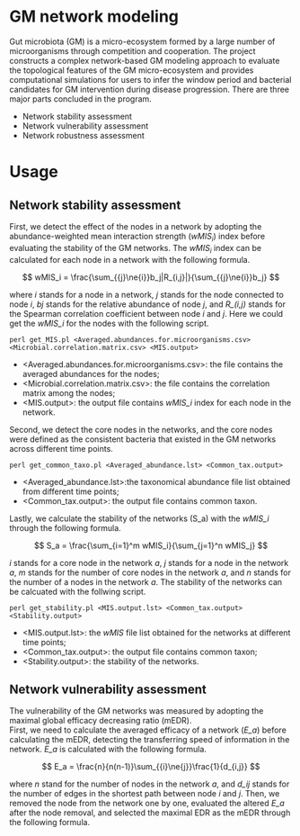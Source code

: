 # GM network modeling
Gut microbiota (GM) is a micro-ecosystem formed by a large number of microorganisms through competition and cooperation. The project constructs a complex network-based GM modeling approach to evaluate the topological features of the GM micro-ecosystem and provides computational simulations for users to infer the window period and bacterial candidates for GM intervention during disease progression. There are three major parts concluded in the program.<br>
* Network stability assessment<br>
* Network vulnerability assessment<br>
* Network robustness assessment<br>
# Usage
## Network stability assessment  
First, we detect the effect of the nodes in a network by adopting the abundance-weighted mean interaction strength ($wMIS_i$) index before evaluating the stability of the GM networks. The $wMIS_i$ index can be calculated for each node in a network with the following formula.<br>

$$ wMIS_i = \frac{\sum_{{j}\ne{i}}b_j|R_{i,j}|}{\sum_{{j}\ne{i}}b_j} $$

where $i$ stands for a node in a network, *j* stands for the node connected to node *i*, *bj* stands for the relative abundance of node *j*, and *R_(i,j)* stands for the Spearman correlation coefficient between node *i* and *j*. Here we could get the *wMIS_i* for the nodes with the following script.<br>

```
perl get_MIS.pl <Averaged.abundances.for.microorganisms.csv> <Microbial.correlation.matrix.csv> <MIS.output>
```

* <Averaged.abundances.for.microorganisms.csv>: the file contains the averaged abundances for the nodes;<br>
* <Microbial.correlation.matrix.csv>: the file contains the correlation matrix among the nodes;<br>
* <MIS.output>: the output file contains  *wMIS_i* index for each node in the network.<br>

Second, we detect the core nodes in the networks, and the core nodes were defined as the consistent bacteria that existed in the GM networks across different time points.<br>

```
perl get_common_taxo.pl <Averaged_abundance.lst> <Common_tax.output>
```
* <Averaged_abundance.lst>:the taxonomical abundance file list obtained from different time points;<br>
* <Common_tax.output>: the output file contains common taxon.<br>

Lastly, we calculate the stability of the networks (S_a) with the *wMIS_i* through the following formula.

$$ S_a = \frac{\sum_{i=1}^m wMIS_i}{\sum_{j=1}^n wMIS_j} $$

*i* stands for a core node in the network *a*, *j* stands for a node in the network *a*, *m* stands for the number of core nodes in the network *a*, and *n* stands for the number of a nodes in the network *a*. The stability of the networks can be calcuated with the follwing script.<br>

```
perl get_stability.pl <MIS.output.lst> <Common_tax.output> <Stability.output>
```
* <MIS.output.lst>: the *wMIS* file list obtained for the networks at different time points;<br>
* <Common_tax.output>: the output file contains common taxon;<br>
* <Stability.output>: the stability of the networks.<br>

## Network vulnerability assessment
The vulnerability of the GM networks was measured by adopting the maximal global efficacy decreasing ratio (mEDR). <br>
First, we need to calculate the averaged efficacy of a network (*E_a*) before calculating the mEDR, detecting the transferring speed of information in the network. *E_a* is calculated with the following formula.<br>

$$ E_a = \frac{n}{n(n-1)}\sum_{{i}\ne{j}}\frac{1}{d_{i,j}} $$

where *n* stand for the number of nodes in the network *a*, and *d_ij* stands for the number of edges in the shortest path between node *i* and *j*. Then, we removed the node from the network one by one, evaluated the altered *E_a* after the node removal, and selected the maximal EDR as the mEDR through the following formula.

